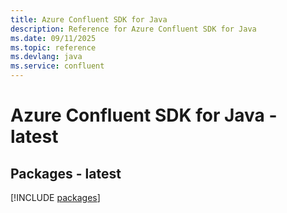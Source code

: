 ```yaml
---
title: Azure Confluent SDK for Java
description: Reference for Azure Confluent SDK for Java
ms.date: 09/11/2025
ms.topic: reference
ms.devlang: java
ms.service: confluent
---
```

# Azure Confluent SDK for Java - latest
## Packages - latest
[!INCLUDE [packages](confluent-index.md)]